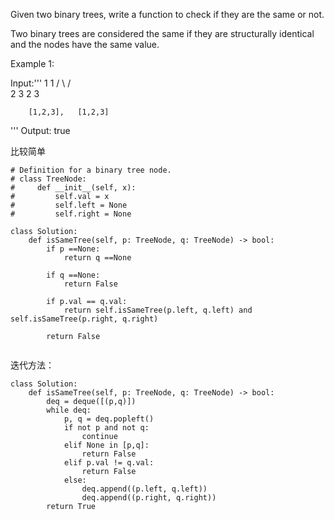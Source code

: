 Given two binary trees, write a function to check if they are the same or not.

Two binary trees are considered the same if they are structurally identical and the nodes have the same value.

Example 1:

Input:'''     1         1
          / \       / \
         2   3     2   3

        [1,2,3],   [1,2,3]
'''
Output: true


比较简单
```
# Definition for a binary tree node.
# class TreeNode:
#     def __init__(self, x):
#         self.val = x
#         self.left = None
#         self.right = None

class Solution:
    def isSameTree(self, p: TreeNode, q: TreeNode) -> bool:
        if p ==None:
            return q ==None
        
        if q ==None:
            return False
        
        if p.val == q.val:
            return self.isSameTree(p.left, q.left) and self.isSameTree(p.right, q.right)
        
        return False
        
```

迭代方法：
```
class Solution:
    def isSameTree(self, p: TreeNode, q: TreeNode) -> bool:
        deq = deque([(p,q)])
        while deq:
            p, q = deq.popleft()
            if not p and not q:
                continue
            elif None in [p,q]:
                return False
            elif p.val != q.val:
                return False
            else:
                deq.append((p.left, q.left))
                deq.append((p.right, q.right))
        return True
                
```

